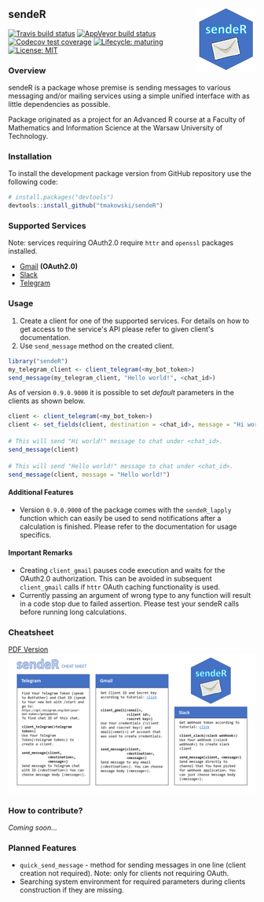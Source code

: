 
<!-- README.md is generated from README.Rmd. Please edit that file -->
sendeR <img src="logo.png" align="right" width="120" />
-------------------------------------------------------

<!-- badges: start -->
[![Travis build status](https://travis-ci.com/tmakowski/sendeR.svg?branch=master)](https://travis-ci.com/tmakowski/sendeR) [![AppVeyor build status](https://ci.appveyor.com/api/projects/status/github/tmakowski/sendeR?branch=master&svg=true)](https://ci.appveyor.com/project/tmakowski/sendeR) [![Codecov test coverage](https://codecov.io/gh/tmakowski/sendeR/branch/master/graph/badge.svg)](https://codecov.io/gh/tmakowski/sendeR?branch=master) [![Lifecycle: maturing](https://img.shields.io/badge/lifecycle-maturing-blue.svg)](https://www.tidyverse.org/lifecycle/#maturing) [![License: MIT](https://img.shields.io/badge/License-MIT-yellow.svg)](https://opensource.org/licenses/MIT) <!-- badges: end -->

### Overview

sendeR is a package whose premise is sending messages to various messaging and/or mailing services using a simple unified interface with as little dependencies as possible.

Package originated as a project for an Advanced R course at a Faculty of Mathematics and Information Science at the Warsaw University of Technology.

### Installation

To install the development package version from GitHub repository use the following code:

``` r
# install.packages("devtools")
devtools::install_github("tmakowski/sendeR")
```

### Supported Services

Note: services requiring OAuth2.0 require `httr` and `openssl` packages installed.

-   [Gmail](https://gmail.com) **(OAuth2.0)**
-   [Slack](https://slack.com)
-   [Telegram](https://telegram.org/)

### Usage

1.  Create a client for one of the supported services. For details on how to get access to the service's API please refer to given client's documentation.
2.  Use `send_message` method on the created client.

``` r
library("sendeR")
my_telegram_client <- client_telegram(<my_bot_token>)
send_message(my_telegram_client, "Hello world!", <chat_id>)
```

As of version `0.9.0.9000` it is possible to set *default* parameters in the clients as shown below.

``` r
client <- client_telegram(<my_bot_token>)
client <- set_fields(client, destination = <chat_id>, message = "Hi world!")

# This will send "Hi world!" message to chat under <chat_id>.
send_message(client)

# This will send "Hello world!" message to chat under <chat_id>.
send_message(client, message = "Hello world!")
```

#### Additional Features

-   Version `0.9.0.9000` of the package comes with the `sendeR_lapply` function which can easily be used to send notifications after a calculation is finished. Please refer to the documentation for usage specifics.

#### Important Remarks

-   Creating `client_gmail` pauses code execution and waits for the OAuth2.0 authorization. This can be avoided in subsequent `client_gmail` calls if `httr` OAuth caching functionality is used.
-   Currently passing an argument of wrong type to any function will result in a code stop due to failed assertion. Please test your sendeR calls before running long calculations.

### Cheatsheet

[PDF Version](vignettes/cheatsheet/sendeR_cheatsheet.pdf) ![](vignettes/cheatsheet/sendeR_cheatsheet.png)

### How to contribute?

*Coming soon...*

### Planned Features

-   `quick_send_message` - method for sending messages in one line (client creation not required). Note: only for clients not requiring OAuth.
-   Searching system environment for required parameters during clients construction if they are missing.
